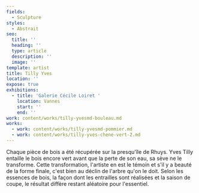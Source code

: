 ```yaml
---
fields:
  - Sculpture
styles:
  - Abstrait
seo:
  title: ''
  heading: ''
  type: article
  description: ''
  image: ''
template: artist
title: Tilly Yves
location: ''
expose: true
exhibitions:
  - title: 'Galerie Cécile Loiret '
    location: Vannes
    start: ''
    end: ''
work: content/works/tilly-yvesmd-bouleau.md
works:
  - work: content/works/tilly-yvesmd-pommier.md
  - work: content/works/tilly-yves-chene-vert-2.md
---
```


Chaque pièce de bois a été récupérée sur la presqu'île de Rhuys. Yves Tilly entaille le bois encore vert avant que la perte de son eau, sa sève ne le transforme. Cette transformation, l'artiste en est le témoin et s'il y a beauté de la forme finale, c'est bien au déclin de l'arbre qu'on le doit. Selon les essences de bois, la façon dont les entrailles sont réalisées et la saison de coupe, le résultat diffère restant aléatoire pour l'essentiel.
